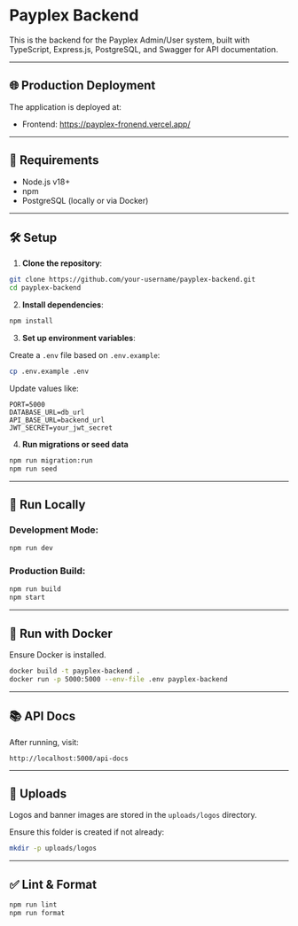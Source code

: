 # Payplex Backend

This is the backend for the Payplex Admin/User system, built with TypeScript, Express.js, PostgreSQL, and Swagger for API documentation.

---

## 🌐 Production Deployment

The application is deployed at:
- Frontend: https://payplex-fronend.vercel.app/

---

## 🚀 Requirements

- Node.js v18+
- npm
- PostgreSQL (locally or via Docker)

---

## 🛠 Setup

1. **Clone the repository**:

```bash
git clone https://github.com/your-username/payplex-backend.git
cd payplex-backend
```

2. **Install dependencies**:

```bash
npm install
```

3. **Set up environment variables**:

Create a `.env` file based on `.env.example`:

```bash
cp .env.example .env
```

Update values like:

```
PORT=5000
DATABASE_URL=db_url
API_BASE_URL=backend_url
JWT_SECRET=your_jwt_secret
```

4. **Run migrations or seed data**

```bash
npm run migration:run
npm run seed
```

---

## 🧪 Run Locally

### Development Mode:

```bash
npm run dev
```

### Production Build:

```bash
npm run build
npm start
```

---

## 🐳 Run with Docker

Ensure Docker is installed.

```bash
docker build -t payplex-backend .
docker run -p 5000:5000 --env-file .env payplex-backend
```

---

## 📚 API Docs

After running, visit:

```
http://localhost:5000/api-docs
```

---

## 📁 Uploads

Logos and banner images are stored in the `uploads/logos` directory.

Ensure this folder is created if not already:

```bash
mkdir -p uploads/logos
```

---

## ✅ Lint & Format

```bash
npm run lint
npm run format
```
